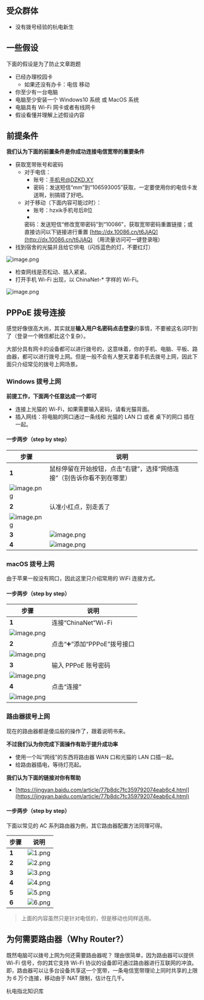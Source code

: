 ## 受众群体

- 没有拨号经验的杭电新生

## 一些假设

下面的假设是为了防止文章跑题

- 已经办理校园卡
    - 如果还没有办卡：电信 移动
- 你至少有一台电脑
- 电脑至少安装一个 Windows10 系统 或 MacOS 系统
- 电脑具有 Wi-Fi 网卡或者有线网卡
- 假设看懂并理解上述假设内容

## 前提条件

**我们认为下面的前置条件是你成功连接电信宽带的重要条件**

- 获取宽带账号和密码
    - 对于电信：
        - 账号：手机号@DZKD.XY
        - 密码：发送短信“mm”到“106593005”获取，一定要使用你的电信卡发送啊，别搞错了好吧。
    - 对于移动（下面内容可能过时）：
        - 账号：hzxik手机号后8位
        -
        密码：发送短信“修改宽带密码”到“10086”，获取宽带密码重置链接；或直接访问以下链接进行重置 [http://dx.10086.cn/t6JjAQ](http://dx.10086.cn/t6JjAQ)
        （用流量访问可一键登录哦）
- 找到宿舍的光猫并且给它供电（闪烁蓝色的灯，不要红灯）

![image.png](https://cdn.nlark.com/yuque/0/2021/png/2596791/1628091639589-8adedaf9-cefa-442c-b8d0-ff7081d8e8dd.png#clientId=u29cdffd0-91fd-4&from=paste&height=390&id=u95ffba0a&originHeight=780&originWidth=1242&originalType=binary&ratio=1&rotation=0&showTitle=false&size=1910804&status=done&style=none&taskId=u482fe199-d419-458d-af40-00c8aa94cd4&title=&width=621)

- 检查网线是否松动、插入紧紧。
- 打开手机 Wi-Fi 出现，以 ChinaNet-* 字样的 Wi-Fi。

![image.png](https://cdn.nlark.com/yuque/0/2021/png/2596791/1628091774019-e159c759-390d-43fa-958e-85612bd03894.png#clientId=u29cdffd0-91fd-4&from=paste&height=61&id=ub6b4a2ab&originHeight=122&originWidth=568&originalType=binary&ratio=1&rotation=0&showTitle=false&size=20499&status=done&style=none&taskId=u94f80f1b-1f65-4cf6-b919-9797dbdfdce&title=&width=284)

## PPPoE 拨号连接

感觉好像很高大尚，其实就是**输入用户名密码点击登录**的事情，不要被这名词吓到了（登录一个微信都比这个复杂）。

大部分具有网卡的设备都可以进行拨号的，这意味着，你的手机、电脑、平板、路由器，都可以进行拨号上网。但是一般不会有人整天拿着手机去拨号上网，因此下面只介绍常见的拨号上网场景。

### Windows 拨号上网

**前提工作，下面两个任意达成一个即可**

- 连接上光猫的 Wi-Fi，如果需要输入密码，请看光猫背面。
- 插入网线：将电脑的网口通过一条线和 光猫的 LAN 口 或者 桌下的网口 插在一起。

#### 一步两步（step by step）

| **步骤**                                                                                                                                                                                                                                                                                                                                                                  | **说明**                                                                                                                                                                                                                                                                                                                                                                  |
|-------------------------------------------------------------------------------------------------------------------------------------------------------------------------------------------------------------------------------------------------------------------------------------------------------------------------------------------------------------------------|-------------------------------------------------------------------------------------------------------------------------------------------------------------------------------------------------------------------------------------------------------------------------------------------------------------------------------------------------------------------------|
| **1**                                                                                                                                                                                                                                                                                                                                                                   | 鼠标停留在开始按钮，点击“右键”，选择“网络连接”（别告诉你看不到在哪里）                                                                                                                                                                                                                                                                                                                                   
 ![image.png](https://cdn.nlark.com/yuque/0/2021/png/2596791/1628092868288-50f64f7e-c13e-4655-8916-b97c94ff58ca.png#clientId=uc2ee3588-2d47-4&from=paste&height=221&id=FVkSZ&originHeight=627&originWidth=425&originalType=binary&ratio=1&rotation=0&showTitle=false&size=36711&status=done&style=stroke&taskId=u71baf613-5277-46c2-862c-9937264dfb1&title=&width=149.5) |
| **2**                                                                                                                                                                                                                                                                                                                                                                   | 认准小红点，别走丢了                                                                                                                                                                                                                                                                                                                                                              
 ![image.png](https://cdn.nlark.com/yuque/0/2021/png/2596791/1628092959548-3bca75fb-8716-44e4-9d0f-fc1b4f73b291.png#clientId=uc2ee3588-2d47-4&from=paste&height=330&id=LkXM2&originHeight=659&originWidth=1216&originalType=binary&ratio=1&rotation=0&showTitle=false&size=90425&status=done&style=none&taskId=u438bdfe6-00f0-42ea-b227-e7b05433835&title=&width=608)    |
| **3**                                                                                                                                                                                                                                                                                                                                                                   | ![image.png](https://cdn.nlark.com/yuque/0/2021/png/2596791/1628093016969-ec442def-c18e-497a-9744-abb840abe4dd.png#clientId=uc2ee3588-2d47-4&from=paste&height=250&id=a2Uzo&originHeight=499&originWidth=628&originalType=binary&ratio=1&rotation=0&showTitle=false&size=27443&status=done&style=none&taskId=uc90113c4-b546-497b-bb02-5dfad0cd2d9&title=&width=314)     |
| **4**                                                                                                                                                                                                                                                                                                                                                                   | ![image.png](https://cdn.nlark.com/yuque/0/2021/png/2596791/1628093384895-e83ffd97-4160-4776-9eb8-d2187c75999f.png#clientId=uc2ee3588-2d47-4&from=paste&height=250&id=u498201e9&originHeight=499&originWidth=628&originalType=binary&ratio=1&rotation=0&showTitle=false&size=35130&status=done&style=none&taskId=ud45400e2-af98-4635-80d0-6faf015039b&title=&width=314) |

### macOS 拨号上网

由于苹果一般没有网口，因此这里只介绍常用的 WiFi 连接方式。

#### 一步两步（step by step）

| **步骤**                                                                                                                                                                                                                                                                                                                                                                     | **说明**             |
|----------------------------------------------------------------------------------------------------------------------------------------------------------------------------------------------------------------------------------------------------------------------------------------------------------------------------------------------------------------------------|--------------------|
| **1**                                                                                                                                                                                                                                                                                                                                                                      | 连接“ChinaNet”Wi-Fi  
 ![image.png](https://cdn.nlark.com/yuque/0/2021/png/2596791/1630931741926-d4a1bc34-1a6d-4d30-b735-2b4cb4495d90.png#clientId=u9f8b7ee2-6003-4&from=paste&height=269&id=u9858a739&originHeight=538&originWidth=816&originalType=binary&ratio=1&rotation=0&showTitle=false&size=153790&status=done&style=none&taskId=u18508631-c4cf-4292-a8c3-428db09e927&title=&width=408)   |
| **2**                                                                                                                                                                                                                                                                                                                                                                      | 点击“➕”添加“PPPoE”拨号接口 
 ![image.png](https://cdn.nlark.com/yuque/0/2021/png/2596791/1630931785517-df2bb6a0-80c1-4413-86a6-fb6c36e7fcf3.png#clientId=u9f8b7ee2-6003-4&from=paste&height=182&id=ud0badcd6&originHeight=364&originWidth=820&originalType=binary&ratio=1&rotation=0&showTitle=false&size=36857&status=done&style=none&taskId=u9097338a-7e63-47f2-aff1-cfac41e852f&title=&width=410)    |
| **3**                                                                                                                                                                                                                                                                                                                                                                      | 输入 PPPoE 账号密码      
 ![image.png](https://cdn.nlark.com/yuque/0/2021/png/2596791/1630932118102-770ac0ce-b13c-4ac8-a045-25fb8f5c6672.png#clientId=uc4ccfda7-4a97-4&from=paste&height=327&id=u87cffe2e&originHeight=653&originWidth=980&originalType=binary&ratio=1&rotation=0&showTitle=false&size=271459&status=done&style=none&taskId=u69407659-9764-4245-89b0-2f0482114d1&title=&width=490)   |
| **4**                                                                                                                                                                                                                                                                                                                                                                      | 点击“连接”             
 ![image.png](https://cdn.nlark.com/yuque/0/2021/png/2596791/1630932167379-84689e3f-3bcf-4c08-8665-f51e1ee40609.png#clientId=uc4ccfda7-4a97-4&from=paste&height=373&id=u6717799e&originHeight=745&originWidth=911&originalType=binary&ratio=1&rotation=0&showTitle=false&size=335416&status=done&style=none&taskId=uea956a1b-f09e-4fcd-bcfa-504a1bf170e&title=&width=455.5) |

### 路由器拨号上网

现在的路由器都是傻瓜般的操作了，跟着说明书来。

**不过我们认为你完成下面操作有助于提升成功率**

- 使用一个叫“网线”的东西将路由器 WAN 口和光猫的 LAN 口插一起。
- 给路由器插电，等待灯亮起。

**我们认为下面的链接对你有帮助**

- [https://jingyan.baidu.com/article/77b8dc7fc359792074eab6c4.html](https://jingyan.baidu.com/article/77b8dc7fc359792074eab6c4.html)

#### 一步两步（step by step）

下面以常见的 AC 系列路由器为例，其它路由器配置方法同理可得。

| **步骤** | **说明**                                                                                                                                                                                                                                                                                                                                                                  |
|--------|-------------------------------------------------------------------------------------------------------------------------------------------------------------------------------------------------------------------------------------------------------------------------------------------------------------------------------------------------------------------------|
| **1**  | ![1.png](https://cdn.nlark.com/yuque/0/2021/png/2596791/1628170413738-c3109fe9-2731-4c4e-b33a-99e136df0746.png#clientId=u25ddd8b3-d20e-4&from=drop&id=u0f4ca58f&originHeight=933&originWidth=910&originalType=binary&ratio=1&rotation=0&showTitle=false&size=207078&status=done&style=none&taskId=u533dc6a3-98ee-4290-81de-501996dac71&title=)                          |
| **2**  | ![2.png](https://cdn.nlark.com/yuque/0/2021/png/2596791/1628170420446-45939cb3-41a1-4047-b755-ecc636c28e34.png#clientId=u25ddd8b3-d20e-4&from=drop&id=LPHkq&originHeight=704&originWidth=1040&originalType=binary&ratio=1&rotation=0&showTitle=false&size=211162&status=done&style=none&taskId=u55e5ebcf-9883-4065-b5d9-b5607076d2f&title=)                             |
| **3**  | ![3.png](https://cdn.nlark.com/yuque/0/2021/png/2596791/1628170428140-59917bae-709f-4c99-ac4f-f2d747bdf534.png#clientId=u25ddd8b3-d20e-4&from=paste&height=322&id=ucf8c4e20&originHeight=644&originWidth=1047&originalType=binary&ratio=1&rotation=0&showTitle=false&size=167518&status=done&style=none&taskId=u8779bdde-4d9b-4f6d-8253-c58d69ac5ad&title=&width=523.5) |
| **4**  | ![4.png](https://cdn.nlark.com/yuque/0/2021/png/2596791/1628170431561-940a5b20-b213-477d-846c-280a93a08519.png#clientId=u25ddd8b3-d20e-4&from=paste&height=199&id=uca0e0d63&originHeight=397&originWidth=1050&originalType=binary&ratio=1&rotation=0&showTitle=false&size=82781&status=done&style=none&taskId=u5d1421f1-25d6-4c4e-9d3f-c1b716e3f5a&title=&width=525)    |
| **5**  | ![5.png](https://cdn.nlark.com/yuque/0/2021/png/2596791/1628170436215-fedd096e-57fb-4774-986d-b2eb2f6046a3.png#clientId=u25ddd8b3-d20e-4&from=paste&height=253&id=uc465baf8&originHeight=506&originWidth=1050&originalType=binary&ratio=1&rotation=0&showTitle=false&size=133426&status=done&style=none&taskId=u855b5aad-14b4-4b55-8a3e-6ff40e514ad&title=&width=525)   |
| **6**  | ![6.png](https://cdn.nlark.com/yuque/0/2021/png/2596791/1628170439917-bb5c7a55-470f-4e0c-9f61-e618eeb2005e.png#clientId=u25ddd8b3-d20e-4&from=paste&height=510&id=u5d06458b&originHeight=1020&originWidth=1054&originalType=binary&ratio=1&rotation=0&showTitle=false&size=254610&status=done&style=none&taskId=ue0c84a29-4658-41d4-8b2a-3f9248a7ceb&title=&width=527)  |

> 上面的内容虽然只是针对电信的，但是移动也同样适用。

## 为何需要路由器（Why Router?）

既然电脑可以拨号上网为何还需要路由器呢？
理由很简单，因为路由器可以提供 Wi-Fi 信号，你的其它支持 Wi-Fi 协议的设备即可通过路由器进行互联网的冲浪。即，路由器可以让多台设备共享这一个宽带，一条电信宽带理论上同时共享的上限为
6 万个连接，移动由于 NAT 限制，估计在几千。

杭电指北知识库
